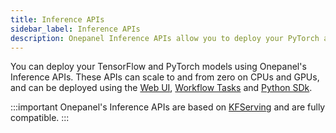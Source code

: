 ```yaml
---
title: Inference APIs
sidebar_label: Inference APIs
description: Onepanel Inference APIs allow you to deploy your PyTorch and TensorFlow models
---
```


You can deploy your TensorFlow and PyTorch models using Onepanel's Inference APIs. These APIs can scale to and from zero on CPUs and GPUs, and can be deployed using the [Web UI](/docs/reference/inference-apis/create-with-web-ui), [Workflow Tasks](/docs/reference/inference-apis/create-with-workflow-task) and [Python SDk](/docs/reference/inference-apis/create-with-python-sdk).

:::important
Onepanel's Inference APIs are based on [KFServing](https://github.com/kubeflow/kfserving) and are fully compatible.
:::
